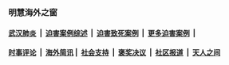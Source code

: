 
### 明慧海外之窗

####  [武汉肺炎](indexes/365.md?t=02120000) &nbsp;|&nbsp;  [迫害案例综述](indexes/328.md?t=02120000) &nbsp;|&nbsp; [迫害致死案例](indexes/277.md?t=02120000)  &nbsp;|&nbsp; [更多迫害案例](indexes/81.md?t=02120000)  &nbsp;|&nbsp; 
####  [时事评论](indexes/19.md?t=02120000) &nbsp;|&nbsp; [海外简讯](indexes/245.md?t=02120000)&nbsp;|&nbsp;  [社会支持](indexes/140.md?t=02120000) &nbsp;|&nbsp; [褒奖决议](indexes/282.md?t=02120000) &nbsp;|&nbsp; [社区报道](indexes/91.md?t=02120000)  &nbsp;|&nbsp; [天人之间](indexes/78.md?t=02120000) 

